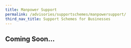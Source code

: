 ```yaml
---
title: Manpower Support
permalink: /advisories/supportschemes/manpowersupport/
third_nav_title: Support Schemes for Businesses
---
```


## **Coming Soon...**
